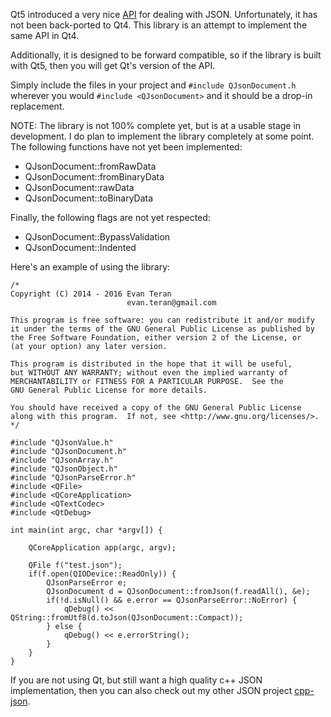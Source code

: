 Qt5 introduced a very nice [API](http://doc.qt.io/qt-5/qjsondocument.html) for dealing with JSON. Unfortunately, it has not been back-ported to Qt4. This library is an attempt to implement the same API in Qt4.

Additionally, it is designed to be forward compatible, so if the library is built with Qt5, then you will get Qt's version of the API.

Simply include the files in your project and `#include QJsonDocument.h` wherever you would `#include <QJsonDocument>` and it should be a drop-in replacement.

NOTE: The library is not 100% complete yet, but is at a usable stage in development. I do plan to implement the library completely at some point. The following functions have not yet been implemented:

* QJsonDocument::fromRawData
* QJsonDocument::fromBinaryData
* QJsonDocument::rawData
* QJsonDocument::toBinaryData

Finally, the following flags are not yet respected:

* QJsonDocument::BypassValidation
* QJsonDocument::Indented

Here's an example of using the library:

	/*
	Copyright (C) 2014 - 2016 Evan Teran
                        	  evan.teran@gmail.com

	This program is free software: you can redistribute it and/or modify
	it under the terms of the GNU General Public License as published by
	the Free Software Foundation, either version 2 of the License, or
	(at your option) any later version.

	This program is distributed in the hope that it will be useful,
	but WITHOUT ANY WARRANTY; without even the implied warranty of
	MERCHANTABILITY or FITNESS FOR A PARTICULAR PURPOSE.  See the
	GNU General Public License for more details.

	You should have received a copy of the GNU General Public License
	along with this program.  If not, see <http://www.gnu.org/licenses/>.
	*/

	#include "QJsonValue.h"
	#include "QJsonDocument.h"
	#include "QJsonArray.h"
	#include "QJsonObject.h"
	#include "QJsonParseError.h"
	#include <QFile>
	#include <QCoreApplication>
	#include <QTextCodec>
	#include <QtDebug>

	int main(int argc, char *argv[]) {

		QCoreApplication app(argc, argv);

		QFile f("test.json");
		if(f.open(QIODevice::ReadOnly)) {
			QJsonParseError e;
			QJsonDocument d = QJsonDocument::fromJson(f.readAll(), &e);
			if(!d.isNull() && e.error == QJsonParseError::NoError) {
				qDebug() << QString::fromUtf8(d.toJson(QJsonDocument::Compact));
			} else {
				qDebug() << e.errorString();
			}
		}
	}

If you are not using Qt, but still want a high quality c++ JSON implementation, then you can also check out my other JSON project [cpp-json](https://github.com/eteran/cpp-json).
